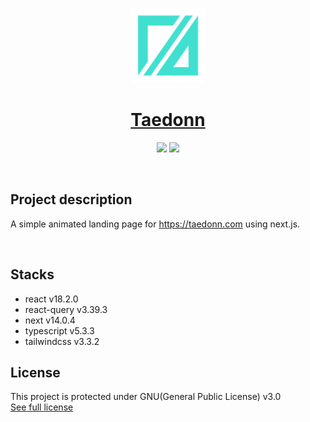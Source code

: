 <p align="center">
  <a href="https://fonts.taedonn.com">
      <img src="./public/logo.svg" height="120">
      <h1 align="center">Taedonn</h1>
  </a>
  <p align="center">
    <img src="https://img.shields.io/badge/Compatible%20with-Node%20%4018.+-%2337873A"/>
    <img src="https://img.shields.io/badge/Protected%20under-GPL%20v3.0-blue"/>
  </p>
</p>

&nbsp;

## Project description

A simple animated landing page for https://taedonn.com using next.js.

&nbsp;

## Stacks

- react v18.2.0
- react-query v3.39.3
- next v14.0.4
- typescript v5.3.3
- tailwindcss v3.3.2

## License

This project is protected under GNU(General Public License) v3.0<br/>
[See full license](https://www.gnu.org/licenses/gpl-3.0.html)